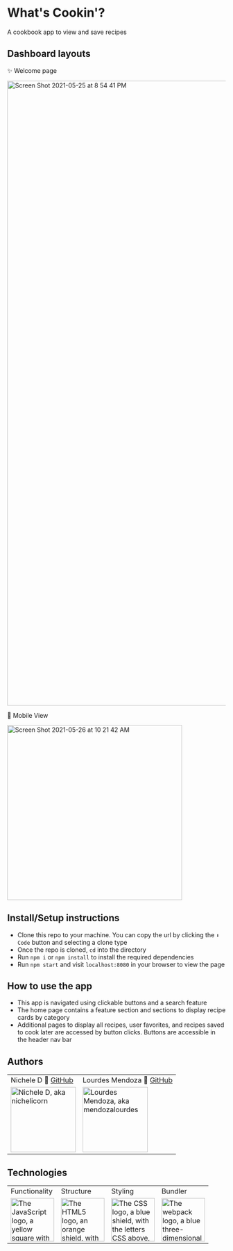 # What's Cookin'?
A cookbook app to view and save recipes

## Dashboard layouts

✨ Welcome page

<img width="1440" alt="Screen Shot 2021-05-25 at 8 54 41 PM" src="https://user-images.githubusercontent.com/63027000/119595926-8ee6c100-bd9b-11eb-98e7-b115834022e9.png">

📱 Mobile View

<img width="403" alt="Screen Shot 2021-05-26 at 10 21 42 AM" src="https://user-images.githubusercontent.com/63027000/119696333-4f0bf200-be0c-11eb-9365-5c837bf80c37.png">


## Install/Setup instructions
* Clone this repo to your machine. You can copy the url by clicking the `⬇ Code` button and selecting a clone type
* Once the repo is cloned, `cd` into the directory
* Run `npm i` or `npm install` to install the required dependencies
* Run `npm start` and visit `localhost:8080` in your browser to view the page

## How to use the app
* This app is navigated using clickable buttons and a search feature
* The home page contains a feature section and sections to display recipe cards by category
* Additional pages to display all recipes, user favorites, and recipes saved to cook later are accessed by button clicks. Buttons are accessible in the header nav bar


## Authors
<table>
    <tr>
        <td>Nichele D 🦄 <a href="https://github.com/nichelicorn">GitHub</td>
        <td>Lourdes Mendoza 🦄 <a href="https://github.com/mendozalourdes">GitHub</td>
    </tr>
    </tr>
        <td><img src="https://avatars.githubusercontent.com/u/63027000?v=4" alt="Nichele D, aka nichelicorn" width="150" height="auto" /></td>
        <td><img src="https://avatars.githubusercontent.com/u/78240633?v=4" alt="Lourdes Mendoza, aka mendozalourdes" width="150" height="auto" /></td>
    </tr>
</table>

## Technologies
<table>
    <tr>
        <td>Functionality</td>
        <td>Structure</td>
        <td>Styling</td>
        <td>Bundler</td>
    </tr>
    </tr>
        <td><img src="https://upload.wikimedia.org/wikipedia/commons/thumb/9/99/Unofficial_JavaScript_logo_2.svg/1200px-Unofficial_JavaScript_logo_2.svg.png" alt="The JavaScript logo, a yellow square with the uppercase letters JS in the lower right corner" width="100" height="auto" /></td>
        <td><img src="https://upload.wikimedia.org/wikipedia/commons/thumb/6/61/HTML5_logo_and_wordmark.svg/240px-HTML5_logo_and_wordmark.svg.png" alt="The HTML5 logo, an orange shield, with the letters HTML above, and the number 5 superimposed over the shield" width="100" height="auto" /></td>
        <td><img src="https://upload.wikimedia.org/wikipedia/commons/thumb/d/d5/CSS3_logo_and_wordmark.svg/240px-CSS3_logo_and_wordmark.svg.png" alt="The CSS logo, a blue shield, with the letters CSS above, and the number 3 superimposed over the shield" width="100" height="auto" /></td>
        <td><img src="https://raw.githubusercontent.com/webpack/media/master/logo/icon.png" alt="The webpack logo, a blue three-dimensional box, turned at an agle to the viewer. There is a smaller box inside in a darker shade of blue. Each edge of the box is outlined in white" width="100" height="auto" /></td>
    </tr>
</table>
